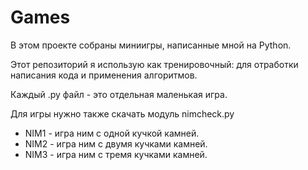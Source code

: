 # Games

<p>В этом проекте собраны миниигры, написанные мной на Python.</p>
<p>Этот репозиторий я использую как тренировочный: для отработки написания кода и применения алгоритмов.</p>
<p>Каждый .py файл - это отдельная маленькая игра.</p>
<p>Для игры нужно также скачать модуль nimcheck.py</p>
<ul>
  <li>NIM1 - игра ним с одной кучкой камней.</li>
  <li>NIM2 - игра ним с двумя кучками камней.</li>
  <li>NIM3 - игра ним с тремя кучками камней.</li>
</ul>
